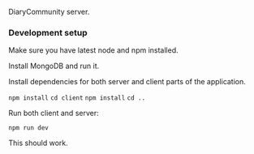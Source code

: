 DiaryCommunity server. 

### Development setup

Make sure you have latest node and npm installed. 

Install MongoDB and run it. 

Install dependencies for both server and client parts of the application. 

`npm install`
`cd client`
`npm install` 
`cd ..`

Run both client and server: 

`npm run dev`

This should work. 

